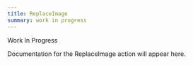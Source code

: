 ```yaml
---
title: ReplaceImage
summary: work in progress
---
```


Work In Progress

Documentation for the ReplaceImage action will appear here.